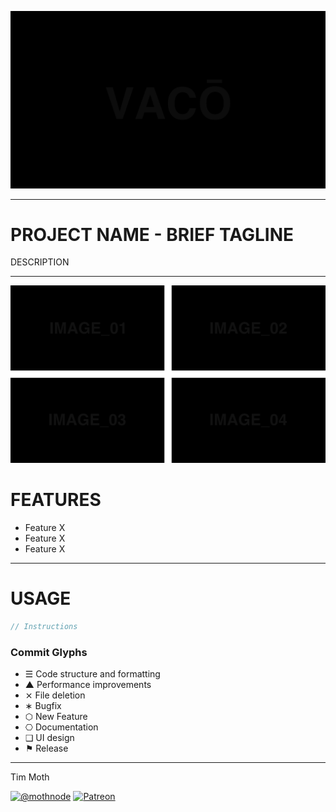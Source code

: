 ![Project Banner](/template-gfx/vaco-banner.png)

---

# PROJECT NAME - BRIEF TAGLINE
DESCRIPTION

---

![Gallery](/template-gfx/vaco-quad-gallery.png)

# FEATURES
+ Feature X
+ Feature X
+ Feature X

---

# USAGE
```js
// Instructions
```

### Commit Glyphs

+ ☰ Code structure and formatting
+ ▲ Performance improvements
+ ⨯ File deletion
+ ∗ Bugfix
+ ⬡ New Feature
+ ⎔ Documentation
+ ❑ UI design
+ ⚑ Release


---

Tim Moth

[![@mothnode](https://joshavanier.github.io/badges/svg/twitter.svg)](https://twitter.com/mothnode) [![Patreon](https://joshavanier.github.io/badges/svg/website.svg)](https://www.patreon.com/cyberhippie)

